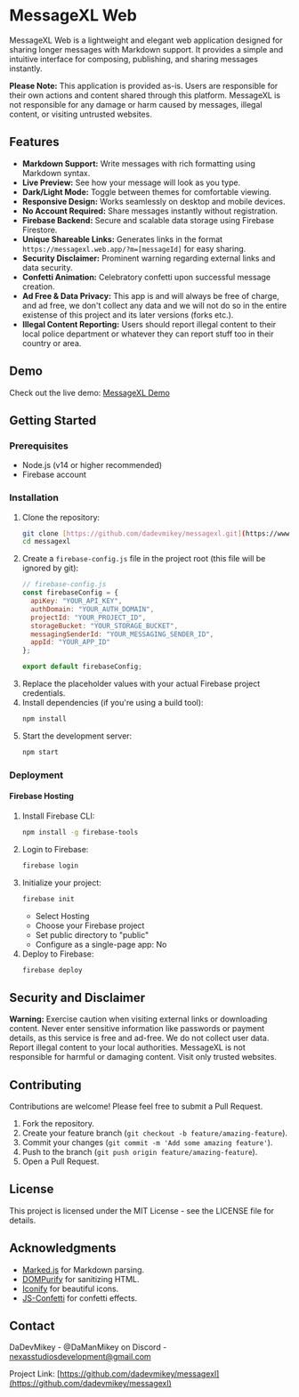 # MessageXL Web

MessageXL Web is a lightweight and elegant web application designed for sharing longer messages with Markdown support. It provides a simple and intuitive interface for composing, publishing, and sharing messages instantly.

**Please Note:** This application is provided as-is. Users are responsible for their own actions and content shared through this platform. MessageXL is not responsible for any damage or harm caused by messages, illegal content, or visiting untrusted websites.

## Features

* **Markdown Support:** Write messages with rich formatting using Markdown syntax.
* **Live Preview:** See how your message will look as you type.
* **Dark/Light Mode:** Toggle between themes for comfortable viewing.
* **Responsive Design:** Works seamlessly on desktop and mobile devices.
* **No Account Required:** Share messages instantly without registration.
* **Firebase Backend:** Secure and scalable data storage using Firebase Firestore.
* **Unique Shareable Links:** Generates links in the format `https://messagexl.web.app/?m=[messageId]` for easy sharing.
* **Security Disclaimer:** Prominent warning regarding external links and data security.
* **Confetti Animation:** Celebratory confetti upon successful message creation.
* **Ad Free & Data Privacy:** This app is and will always be free of charge, and ad free, we don't collect any data and we will not do so in the entire existense of this project and its later versions (forks etc.).
* **Illegal Content Reporting:** Users should report illegal content to their local police department or whatever they can report stuff too in their country or area.

## Demo

Check out the live demo: [MessageXL Demo](https://messagexl.web.app/)

## Getting Started

### Prerequisites

* Node.js (v14 or higher recommended)
* Firebase account

### Installation

1.  Clone the repository:
    ```bash
    git clone [https://github.com/dadevmikey/messagexl.git](https://www.google.com/search?q=https://github.com/dadevmikey/messagexl.git)
    cd messagexl
    ```
2.  Create a `firebase-config.js` file in the project root (this file will be ignored by git):
    ```javascript
    // firebase-config.js
    const firebaseConfig = {
      apiKey: "YOUR_API_KEY",
      authDomain: "YOUR_AUTH_DOMAIN",
      projectId: "YOUR_PROJECT_ID",
      storageBucket: "YOUR_STORAGE_BUCKET",
      messagingSenderId: "YOUR_MESSAGING_SENDER_ID",
      appId: "YOUR_APP_ID"
    };

    export default firebaseConfig;
    ```
3.  Replace the placeholder values with your actual Firebase project credentials.
4.  Install dependencies (if you're using a build tool):
    ```bash
    npm install
    ```
5.  Start the development server:
    ```bash
    npm start
    ```

### Deployment

#### Firebase Hosting

1.  Install Firebase CLI:
    ```bash
    npm install -g firebase-tools
    ```
2.  Login to Firebase:
    ```bash
    firebase login
    ```
3.  Initialize your project:
    ```bash
    firebase init
    ```
    * Select Hosting
    * Choose your Firebase project
    * Set public directory to "public"
    * Configure as a single-page app: No
4.  Deploy to Firebase:
    ```bash
    firebase deploy
    ```

## Security and Disclaimer

**Warning:** Exercise caution when visiting external links or downloading content. Never enter sensitive information like passwords or payment details, as this service is free and ad-free. We do not collect user data. Report illegal content to your local authorities. MessageXL is not responsible for harmful or damaging content. Visit only trusted websites.

## Contributing

Contributions are welcome! Please feel free to submit a Pull Request.

1.  Fork the repository.
2.  Create your feature branch (`git checkout -b feature/amazing-feature`).
3.  Commit your changes (`git commit -m 'Add some amazing feature'`).
4.  Push to the branch (`git push origin feature/amazing-feature`).
5.  Open a Pull Request.

## License

This project is licensed under the MIT License - see the LICENSE file for details.

## Acknowledgments

* [Marked.js](https://marked.js.org/) for Markdown parsing.
* [DOMPurify](https://github.com/cure53/DOMPurify) for sanitizing HTML.
* [Iconify](https://iconify.design/) for beautiful icons.
* [JS-Confetti](https://github.com/loonywizard/js-confetti) for confetti effects.

## Contact

DaDevMikey - @DaManMikey on Discord - nexasstudiosdevelopment@gmail.com

Project Link: [https://github.com/dadevmikey/messagexl](https://github.com/dadevmikey/messagexl)
